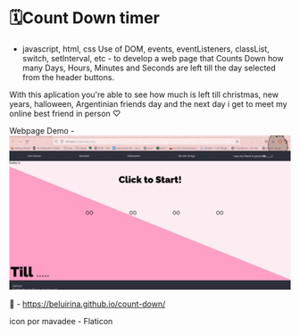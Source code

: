 # 🗓Count Down timer
- javascript, html, css
Use of DOM, events, eventListeners, classList, switch, setInterval, etc - to develop a web page that Counts Down how many Days, Hours, Minutes and Seconds are left till the day selected from the header buttons.

With this aplication you're able to see how much is left till christmas, new years, halloween, Argentinian friends day and the next day i get to meet my online best friend in person ♡

Webpage Demo - 
![gif-demo](https://github.com/beluirina/count-down/blob/main/demo.gif)

🔗 - https://beluirina.github.io/count-down/

icon por mavadee - Flaticon
